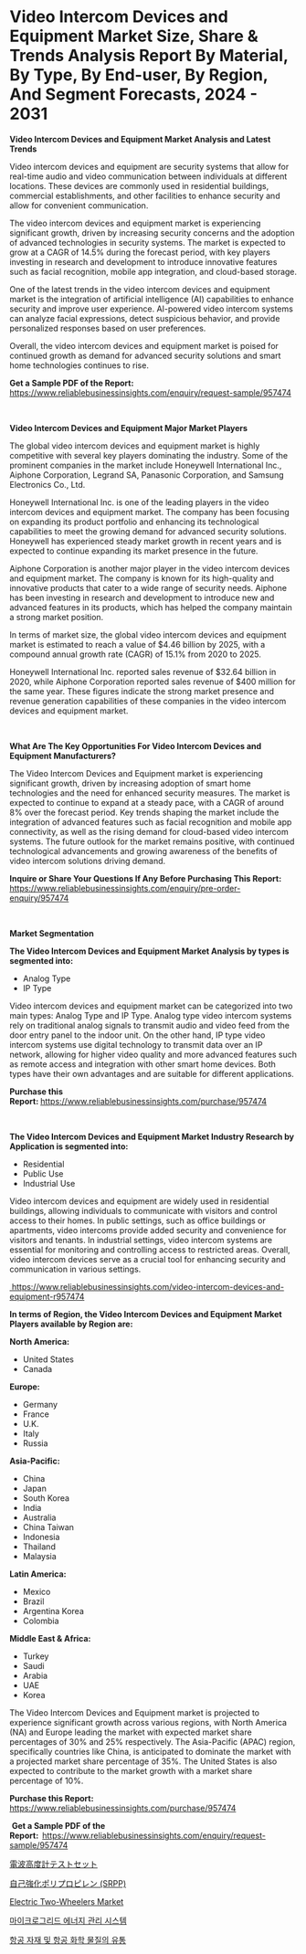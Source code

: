 <p><h1>Video Intercom Devices and Equipment Market Size, Share & Trends Analysis Report By Material, By Type, By End-user, By Region, And Segment Forecasts, 2024 - 2031</h1></p><p><strong>Video Intercom Devices and Equipment Market Analysis and Latest Trends</strong></p>
<p><p>Video intercom devices and equipment are security systems that allow for real-time audio and video communication between individuals at different locations. These devices are commonly used in residential buildings, commercial establishments, and other facilities to enhance security and allow for convenient communication.</p><p>The video intercom devices and equipment market is experiencing significant growth, driven by increasing security concerns and the adoption of advanced technologies in security systems. The market is expected to grow at a CAGR of 14.5% during the forecast period, with key players investing in research and development to introduce innovative features such as facial recognition, mobile app integration, and cloud-based storage.</p><p>One of the latest trends in the video intercom devices and equipment market is the integration of artificial intelligence (AI) capabilities to enhance security and improve user experience. AI-powered video intercom systems can analyze facial expressions, detect suspicious behavior, and provide personalized responses based on user preferences.</p><p>Overall, the video intercom devices and equipment market is poised for continued growth as demand for advanced security solutions and smart home technologies continues to rise.</p></p>
<p><strong>Get a Sample PDF of the Report:&nbsp;</strong> <a href="https://www.reliablebusinessinsights.com/enquiry/request-sample/957474">https://www.reliablebusinessinsights.com/enquiry/request-sample/957474</a></p>
<p>&nbsp;</p>
<p><strong>Video Intercom Devices and Equipment Major Market Players</strong></p>
<p><p>The global video intercom devices and equipment market is highly competitive with several key players dominating the industry. Some of the prominent companies in the market include Honeywell International Inc., Aiphone Corporation, Legrand SA, Panasonic Corporation, and Samsung Electronics Co., Ltd.</p><p>Honeywell International Inc. is one of the leading players in the video intercom devices and equipment market. The company has been focusing on expanding its product portfolio and enhancing its technological capabilities to meet the growing demand for advanced security solutions. Honeywell has experienced steady market growth in recent years and is expected to continue expanding its market presence in the future.</p><p>Aiphone Corporation is another major player in the video intercom devices and equipment market. The company is known for its high-quality and innovative products that cater to a wide range of security needs. Aiphone has been investing in research and development to introduce new and advanced features in its products, which has helped the company maintain a strong market position.</p><p>In terms of market size, the global video intercom devices and equipment market is estimated to reach a value of $4.46 billion by 2025, with a compound annual growth rate (CAGR) of 15.1% from 2020 to 2025.</p><p>Honeywell International Inc. reported sales revenue of $32.64 billion in 2020, while Aiphone Corporation reported sales revenue of $400 million for the same year. These figures indicate the strong market presence and revenue generation capabilities of these companies in the video intercom devices and equipment market.</p></p>
<p>&nbsp;</p>
<p><strong>What Are The Key Opportunities For Video Intercom Devices and Equipment Manufacturers?</strong></p>
<p><p>The Video Intercom Devices and Equipment market is experiencing significant growth, driven by increasing adoption of smart home technologies and the need for enhanced security measures. The market is expected to continue to expand at a steady pace, with a CAGR of around 8% over the forecast period. Key trends shaping the market include the integration of advanced features such as facial recognition and mobile app connectivity, as well as the rising demand for cloud-based video intercom systems. The future outlook for the market remains positive, with continued technological advancements and growing awareness of the benefits of video intercom solutions driving demand.</p></p>
<p><strong>Inquire or Share Your Questions If Any Before Purchasing This Report:</strong> <a href="https://www.reliablebusinessinsights.com/enquiry/pre-order-enquiry/957474">https://www.reliablebusinessinsights.com/enquiry/pre-order-enquiry/957474</a></p>
<p>&nbsp;</p>
<p><strong>Market Segmentation</strong></p>
<p><strong>The Video Intercom Devices and Equipment Market Analysis by types is segmented into:</strong></p>
<p><ul><li>Analog Type</li><li>IP Type</li></ul></p>
<p><p>Video intercom devices and equipment market can be categorized into two main types: Analog Type and IP Type. Analog type video intercom systems rely on traditional analog signals to transmit audio and video feed from the door entry panel to the indoor unit. On the other hand, IP type video intercom systems use digital technology to transmit data over an IP network, allowing for higher video quality and more advanced features such as remote access and integration with other smart home devices. Both types have their own advantages and are suitable for different applications.</p></p>
<p><strong>Purchase this Report:&nbsp;</strong><a href="https://www.reliablebusinessinsights.com/purchase/957474">https://www.reliablebusinessinsights.com/purchase/957474</a></p>
<p>&nbsp;</p>
<p><strong>The Video Intercom Devices and Equipment Market Industry Research by Application is segmented into:</strong></p>
<p><ul><li>Residential</li><li>Public Use</li><li>Industrial Use</li></ul></p>
<p><p>Video intercom devices and equipment are widely used in residential buildings, allowing individuals to communicate with visitors and control access to their homes. In public settings, such as office buildings or apartments, video intercoms provide added security and convenience for visitors and tenants. In industrial settings, video intercom systems are essential for monitoring and controlling access to restricted areas. Overall, video intercom devices serve as a crucial tool for enhancing security and communication in various settings.</p></p>
<p><a href="https://www.reliablebusinessinsights.com/video-intercom-devices-and-equipment-r957474">&nbsp;https://www.reliablebusinessinsights.com/video-intercom-devices-and-equipment-r957474</a></p>
<p><strong>In terms of Region, the Video Intercom Devices and Equipment Market Players available by Region are:</strong></p>
<p>
    <p> <strong> North America: </strong>
        <ul>
            <li>United States</li>
            <li>Canada</li>
        </ul>
        </p> 
    <p> <strong> Europe: </strong>
        <ul>
            <li>Germany</li>
            <li>France</li>
            <li>U.K.</li>
            <li>Italy</li>
            <li>Russia</li>
        </ul>
        </p> 
    <p> <strong> Asia-Pacific: </strong>
        <ul>
            <li>China</li>
            <li>Japan</li>
            <li>South Korea</li>
            <li>India</li>
            <li>Australia</li>
            <li>China Taiwan</li>
            <li>Indonesia</li>
            <li>Thailand</li>
            <li>Malaysia</li>
        </ul>
        </p> 
    <p> <strong> Latin America: </strong>
        <ul>
            <li>Mexico</li>
            <li>Brazil</li>
            <li>Argentina Korea</li>
            <li>Colombia</li>
        </ul>
        </p> 
    <p> <strong> Middle East & Africa: </strong>
        <ul>
            <li>Turkey</li>
            <li>Saudi</li>
            <li>Arabia</li>
            <li>UAE</li>
            <li>Korea</li>
        </ul>
    </p>
    </p>
<p><p>The Video Intercom Devices and Equipment market is projected to experience significant growth across various regions, with North America (NA) and Europe leading the market with expected market share percentages of 30% and 25% respectively. The Asia-Pacific (APAC) region, specifically countries like China, is anticipated to dominate the market with a projected market share percentage of 35%. The United States is also expected to contribute to the market growth with a market share percentage of 10%.</p></p>
<p><strong>Purchase this Report: </strong><a href="https://www.reliablebusinessinsights.com/purchase/957474">https://www.reliablebusinessinsights.com/purchase/957474</a></p>
<p>&nbsp;<strong>Get a Sample PDF of the Report:&nbsp;&nbsp;</strong><a href="https://www.reliablebusinessinsights.com/enquiry/request-sample/957474">https://www.reliablebusinessinsights.com/enquiry/request-sample/957474</a></p>
<p><strong></strong></p>
<p><p><a href="https://medium.com/@josephmiller1959/%E3%83%87%E3%82%B3%E3%83%BC%E3%83%87%E3%82%A3%E3%83%B3%E3%82%B0-%E3%83%AC%E3%83%BC%E3%83%80%E3%83%BC%E9%AB%98%E5%BA%A6%E8%A8%88%E3%83%86%E3%82%B9%E3%83%88%E3%82%BB%E3%83%83%E3%83%88%E5%B8%82%E5%A0%B4%E3%83%A1%E3%83%88%E3%83%AA%E3%82%AF%E3%82%B9-%E5%B8%82%E5%A0%B4%E3%82%B7%E3%82%A7%E3%82%A2-%E3%83%88%E3%83%AC%E3%83%B3%E3%83%89-%E6%88%90%E9%95%B7%E3%83%91%E3%82%BF%E3%83%BC%E3%83%B3-f4d13e1bd3c4">電波高度計テストセット</a></p><p><a href="https://github.com/DanykaKilback/Market-Research-Report-List-1/blob/main/214501484286.md">自己強化ポリプロピレン (SRPP)</a></p><p><a href="https://github.com/LibbySpencer2018/Market-Research-Report-List-1/blob/main/electric-two-wheelers-market.md">Electric Two-Wheelers Market</a></p><p><a href="https://medium.com/@seanturner6262/%EB%A7%88%EC%9D%B4%ED%81%AC%EB%A1%9C%EA%B7%B8%EB%A6%AC%EB%93%9C-%EC%97%90%EB%84%88%EC%A7%80-%EA%B4%80%EB%A6%AC-%EC%8B%9C%EC%8A%A4%ED%85%9C-%EC%8B%9C%EC%9E%A5%EC%9D%80-%EC%8B%9C%EC%9E%A5-%EC%A0%90%EC%9C%A0%EC%9C%A8-%EA%B7%9C%EB%AA%A8-%EB%B0%8F-2031%EB%85%84%EA%B9%8C%EC%A7%80-%EC%98%88%EC%83%81%EB%90%9C-%EC%98%88%EC%B8%A1%EC%97%90-%EC%B4%88%EC%A0%90%EC%9D%84-%EB%A7%9E%EC%B6%A5%EB%8B%88%EB%8B%A4-b8f2a4ed68d0">마이크로그리드 에너지 관리 시스템</a></p><p><a href="https://medium.com/@dellkoepp03/%ED%95%AD%EA%B3%B5-%EC%9E%90%EB%A3%8C-%EB%B0%8F-%ED%95%AD%EA%B3%B5-%ED%99%94%ED%95%99-%EB%AC%BC%EC%A7%88-%EC%8B%9C%EC%9E%A5-%EB%B3%B4%EA%B3%A0%EC%84%9C%EB%8A%94-%EC%9D%B4-%EC%8B%9C%EC%9E%A5%EC%9D%98-%EC%B5%9C%EC%8B%A0-%ED%8A%B8%EB%A0%8C%EB%93%9C-%EB%B0%8F-%EC%84%B1%EC%9E%A5-%EA%B8%B0%ED%9A%8C%EB%A5%BC-%EB%B3%B4%EC%97%AC%EC%A4%8D%EB%8B%88%EB%8B%A4-afa6c5e5b1f8">항공 자재 및 항공 화학 물질의 유통</a></p></p>